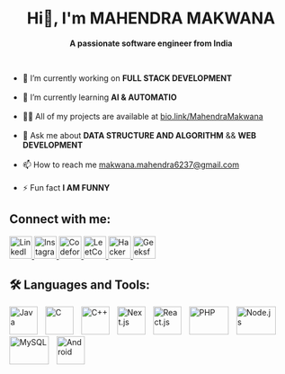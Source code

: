 
<div align="center">
    <h1>Hi👋, I'm <strong>MAHENDRA MAKWANA</strong> </h1>
    <p><b>A passionate software engineer from India</b></p><br/>
  </div>
    <ul>
        <li>🎥 I’m currently working on <strong>FULL STACK DEVELOPMENT </strong></li><br/>
        <li>🌱 I’m currently learning <strong>AI & AUTOMATIO </strong></li><br/>
        <li>👨‍💻 All of my projects are available at <a href="https://mahendra-makwana-portfolio.vercel.app/">bio.link/MahendraMakwana</a></li><br/>
        <li>💬 Ask me about <strong>DATA STRUCTURE AND ALGORITHM</strong> && <strong>WEB DEVELOPMENT</strong></li><br/>
        <li>📫 How to reach me <a href="mailto:makwana.mahendra6237@gmail.com">makwana.mahendra6237@gmail.com</a></li><br/>
        <li>⚡ Fun fact <strong>I AM FUNNY</strong></li>
    </ul>
  <b><h2>Connect with me:</h2></b>
<p >
  <a href="https://www.linkedin.com/in/makwana-mahendra-99a373260//" target="_blank">
    <img src="https://cdn.jsdelivr.net/gh/devicons/devicon/icons/linkedin/linkedin-original.svg" alt="LinkedIn" width="40" height="40"/>
  </a>
  <a href="https://www.instagram.com/makwana__6017/" target="_blank">
    <img src="https://upload.wikimedia.org/wikipedia/commons/a/a5/Instagram_icon.png" alt="Instagram" width="40" height="40"/>
  </a>
  <a href="#" target="_blank">
    <img src="https://codeforces.org/s/1621504420/images/codeforces-logo-with-telegram.png" alt="Codeforces" width="40" height="40"/>
  </a>
  <a href="#" target="_blank">
    <img src="https://upload.wikimedia.org/wikipedia/commons/1/19/LeetCode_logo_black.png" alt="LeetCode" width="40" height="40"/>
  </a>
  <a href="#" target="_blank">
    <img src="https://upload.wikimedia.org/wikipedia/commons/6/65/HackerRank_logo.png" alt="HackerRank" width="40" height="40"/>
  </a>
  <a href="#" target="_blank">
    <img src="https://upload.wikimedia.org/wikipedia/commons/4/43/GeeksforGeeks.svg" alt="GeeksforGeeks" width="40" height="40"/>
  </a>
</p>
<h2> 🛠️ Languages and Tools:</h2>

<p >
  <img src="https://upload.wikimedia.org/wikipedia/en/3/30/Java_programming_language_logo.svg" alt="Java" width="50" height="50" style="margin-right: 10px;" />
  <img src="https://upload.wikimedia.org/wikipedia/commons/1/18/C_Programming_Language.svg" alt="C" width="50" height="50" style="margin-right: 10px;" />
  <img src="https://upload.wikimedia.org/wikipedia/commons/1/18/ISO_C%2B%2B_Logo.svg" alt="C++" width="50" height="50" style="margin-right: 10px;" />
  <img src="https://upload.wikimedia.org/wikipedia/commons/6/69/Nextjs-logo.svg" alt="Next.js" width="50" height="50" style="margin-right: 10px;" />
  <img src="https://upload.wikimedia.org/wikipedia/commons/a/a7/React-icon.svg" alt="React.js" width="50" height="50" style="margin-right: 10px;" />
  <img src="https://upload.wikimedia.org/wikipedia/commons/2/27/PHP-logo.svg" alt="PHP" width="70" height="50" style="margin-right: 10px;" />
  <img src="https://upload.wikimedia.org/wikipedia/commons/d/d9/Node.js_logo.svg" alt="Node.js" width="70" height="50" style="margin-right: 10px;" />
  <img src="https://upload.wikimedia.org/wikipedia/commons/0/0a/MySQL_textlogo.svg" alt="MySQL" width="70" height="50" style="margin-right: 10px;" />
  <img src="https://upload.wikimedia.org/wikipedia/commons/d/d7/Android_robot.svg" alt="Android" width="50" height="50" style="margin-right: 10px;" />
</p>


   <!-- <h2>Connect with me:</h2>
    <p>
        <a href="https://www.linkedin.com/in/coder-krishna-nand-mishra/">LinkedIn</a> |
        <a href="https://www.instagram.com/krishnanand703/">Instagram</a> |
        <a href="https://codeforces.com/profile/krishnanand07">Codeforces</a> |
        <a href="https://leetcode.com/krishna07mishra/">LeetCode</a> |
        <a href="https://www.hackerrank.com/profile/krishnanandmish2">HackerRank</a> |
        <a href="https://auth.geeksforgeeks.org/user/krishnanande3gk">GeeksforGeeks</a>
    </p>


<!--  #👋 Hi, I’m Mahendra Makwana
  <div align="center"> <b>A passionate software engineer from India</b></div><br>
-👀 I’m interested in ...
-🔭 I’m currently working on <b>RESUME MAKER APPLICATION</b>
-🌱 I’m currently learning ...
- 💞️ I’m looking to collaborate on ...
- 📫 How to reach me ...
- 😄 Pronouns: ...
- ⚡ Fun fact: ...

<!---
mgmakwana07112003/mgmakwana07112003 is a ✨ special ✨ repository because its `README.md` (this file) appears on your GitHub profile.
You can click the Preview link to take a look at your changes.
--->
